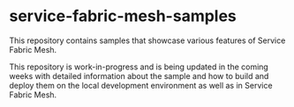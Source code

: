 # service-fabric-mesh-samples

This repository contains samples that showcase various features of Service Fabric Mesh. 

This repository is work-in-progress and is being updated in the coming weeks with detailed information about the sample and how to build and deploy them on the local development environment as well as in Service Fabric Mesh.